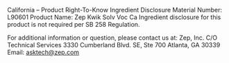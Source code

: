  
 
 
California – Product Right-To-Know Ingredient Disclosure 
Material Number: L90601 
Product Name: Zep Kwik Solv Voc Ca 
Ingredient disclosure for this product is not required per SB 258 Regulation. 
 
For additional information or question, please contact us at: 
Zep, Inc. 
C/O Technical Services 
3330 Cumberland Blvd. SE, Ste 700 
Atlanta, GA 30339 
Email: asktech@zep.com 
 
 
 
 
